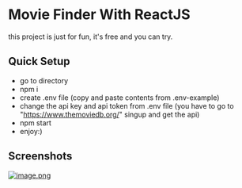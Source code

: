 
# Movie Finder With ReactJS
this project is just for fun, it's free and you can try.
## Quick Setup

 - go to directory
 - npm i
 - create .env file (copy and paste contents from .env-example)
 - change the api key and api token from .env file (you have to go to "https://www.themoviedb.org/" singup and get the api)
 - npm start
 - enjoy:)
## Screenshots

[![image.png](https://i.postimg.cc/hG6HkqrS/image.png)](https://postimg.cc/hJ8ym66w)
